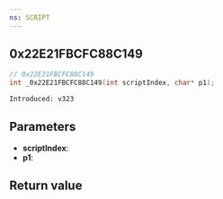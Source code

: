 ```yaml
---
ns: SCRIPT
---
```

## 0x22E21FBCFC88C149

```c
// 0x22E21FBCFC88C149
int _0x22E21FBCFC88C149(int scriptIndex, char* p1);
```

```
Introduced: v323
```

## Parameters
* **scriptIndex**:
* **p1**:

## Return value
